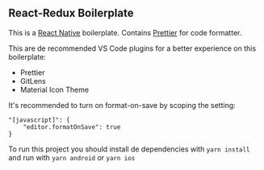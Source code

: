 ## React-Redux Boilerplate

This is a [React Native](https://facebook.github.io/react-native/) boilerplate.
Contains [Prettier](https://github.com/prettier/prettier) for code formatter.

This are de recommended VS Code plugins for a better experience on this boilerplate:

-   Prettier
-   GitLens
-   Material Icon Theme

It's recommended to turn on format-on-save by scoping the setting: 
```
"[javascript]": {
    "editor.formatOnSave": true
}
```
To run this project you should install de dependencies with ```yarn install``` and run with ```yarn android``` or ```yarn ios```
